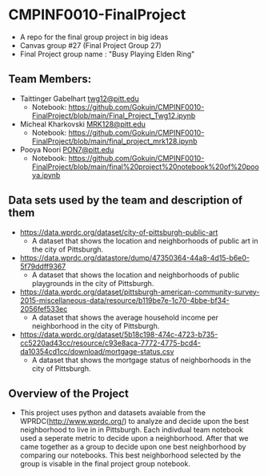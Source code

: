 # CMPINF0010-FinalProject
- A repo for the final group project in big ideas
- Canvas group #27 (Final Project Group 27)
- Final Project group name : "Busy Playing Elden Ring"

## Team Members:
- Taittinger Gabelhart twg12@pitt.edu 
   - Notebook: https://github.com/Gokuin/CMPINF0010-FinalProject/blob/main/Final_Project_Twg12.ipynb
- Micheal Kharkovski MRK128@pitt.edu
   - Notebook: https://github.com/Gokuin/CMPINF0010-FinalProject/blob/main/final_project_mrk128.ipynb
- Pooya Noori PON7@pitt.edu
   - Notebook: https://github.com/Gokuin/CMPINF0010-FinalProject/blob/main/final%20project%20notebook%20of%20pooya.ipynb

## Data sets used by the team and description of them
- https://data.wprdc.org/dataset/city-of-pittsburgh-public-art
  - A dataset that shows the location and neighborhoods of public art in the city of Pittsburgh.
- https://data.wprdc.org/datastore/dump/47350364-44a8-4d15-b6e0-5f79ddff9367
  - A dataset that shows the location and neighborhoods of public playgrounds in the city of Pittsburgh.
- https://data.wprdc.org/dataset/pittsburgh-american-community-survey-2015-miscellaneous-data/resource/b119be7e-1c70-4bbe-bf34-2056fef533ec
  - A dataset that shows the average household income per neighborhood in the city of Pittsburgh.
- https://data.wprdc.org/dataset/5b18c198-474c-4723-b735-cc5220ad43cc/resource/c93e8aca-7772-4775-bcd4-da10354cd1cc/download/mortgage-status.csv
  - A dataset that shows the mortgage status of neighborhoods in the city of Pittsburgh.

## Overview of the Project
- This project uses python and datasets avaiable from the WPRDC(http://www.wprdc.org/) to analyze and decide upon the best neighborhood to live in in Pittsburgh. Each indivdual team notebook used a seperate metric to decide upon a neighborhood. After that we came together as a group to decide upon one best neighborhood by comparing our notebooks. This best neighborhood selected by the group is visable in the final project group notebook.
